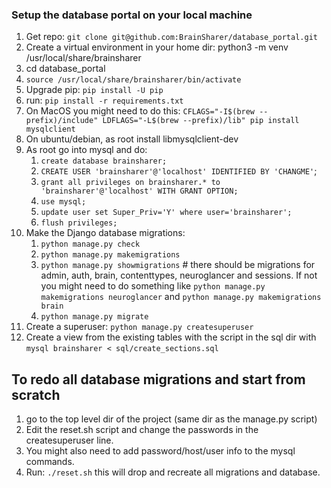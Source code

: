 ### Setup the database portal on your local machine
1. Get repo: `git clone git@github.com:BrainSharer/database_portal.git`
1. Create a virtual environment in your home dir: python3 -m venv /usr/local/share/brainsharer
1. cd database_portal
1. `source /usr/local/share/brainsharer/bin/activate`
1. Upgrade pip: `pip install -U pip`
1. run: `pip install -r requirements.txt`
1. On MacOS you might need to do this: 
`CFLAGS="-I$(brew --prefix)/include" LDFLAGS="-L$(brew --prefix)/lib" pip install mysqlclient`
1. On ubuntu/debian, as root install libmysqlclient-dev
1. As root go into mysql and do:
    1. `create database brainsharer;`
    1. `CREATE USER 'brainsharer'@'localhost' IDENTIFIED BY 'CHANGME'`;
    1. `grant all privileges on brainsharer.* to 'brainsharer'@'localhost' WITH GRANT OPTION;`
    1. `use mysql;`
    1. `update user set Super_Priv='Y' where user='brainsharer';`
    1. `flush privileges;`
1. Make the Django database migrations:
    1. `python manage.py check`
    1. `python manage.py makemigrations`
    1. `python manage.py showmigrations` # there should be migrations
    for admin, auth, brain, contenttypes, neuroglancer and sessions.
    If not you might need to do something like `python manage.py
    makemigrations neuroglancer` and `python manage.py
    makemigrations brain`
    1. `python manage.py migrate`
1. Create a superuser: `python manage.py createsuperuser`
1. Create a view from the existing tables with the script in the sql
dir with `mysql brainsharer < sql/create_sections.sql`

## To redo all database migrations and start from scratch
1. go to the top level dir of the project (same dir as the manage.py script)
1. Edit the reset.sh script and change the passwords in the createsuperuser line.
1. You might also need to add password/host/user info to the mysql commands.
1. Run: `./reset.sh` this will drop and recreate all migrations and database.
